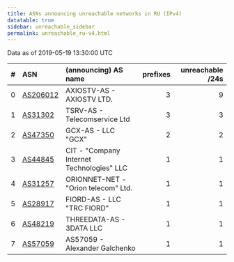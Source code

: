 ```yaml
---
title: ASNs announcing unreachable networks in RU (IPv4)
datatable: true
sidebar: unreachable_sidebar
permalink: unreachable_ru-v4.html
---
```


Data as of 2019-05-19 13:30:00 UTC


<div class="datatable-begin"></div>

|   # | ASN                                      | (announcing) AS name                      |   prefixes |   unreachable /24s |
|----:|:-----------------------------------------|:------------------------------------------|-----------:|-------------------:|
|   0 | [AS206012](unreachable_AS206012-v4.html) | AXIOSTV-AS - AXIOSTV LTD.                 |          3 |                  9 |
|   1 | [AS31302](unreachable_AS31302-v4.html)   | TSRV-AS - Telecomservice Ltd              |          3 |                  3 |
|   2 | [AS47350](unreachable_AS47350-v4.html)   | GCX-AS - LLC "GCX"                        |          2 |                  2 |
|   3 | [AS44845](unreachable_AS44845-v4.html)   | CIT - "Company Internet Technologies" LLC |          1 |                  1 |
|   4 | [AS31257](unreachable_AS31257-v4.html)   | ORIONNET-NET - "Orion telecom" Ltd.       |          1 |                  1 |
|   5 | [AS28917](unreachable_AS28917-v4.html)   | FIORD-AS - LLC "TRC FIORD"                |          1 |                  1 |
|   6 | [AS48219](unreachable_AS48219-v4.html)   | THREEDATA-AS - 3DATA LLC                  |          1 |                  1 |
|   7 | [AS57059](unreachable_AS57059-v4.html)   | AS57059 - Alexander Galchenko             |          1 |                  1 |

<div class="datatable-end"></div>